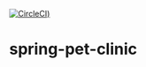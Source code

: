 [![CircleCI](https://circleci.com/gh/codergo7/spring-pet-clinic/tree/master.svg?style=svg))](https://circleci.com/gh/codergo7/spring-pet-clinic/tree/master)

# spring-pet-clinic